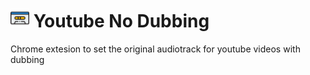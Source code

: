 # <img src="logo.png" width="30" /> Youtube No Dubbing

Chrome extesion to set the original audiotrack for youtube videos with dubbing
